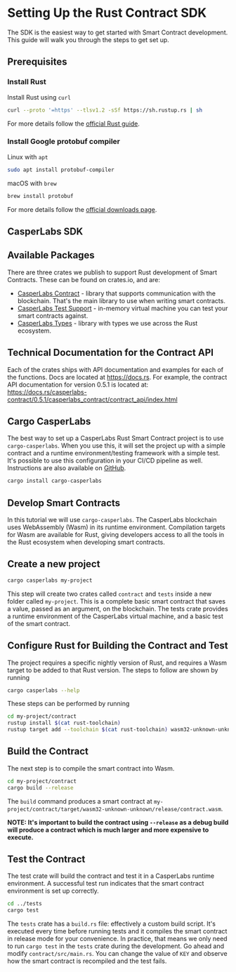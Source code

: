 # Setting Up the Rust Contract SDK
The SDK is the easiest way to get started with Smart Contract development. This guide will walk you through the steps to get set up.

## Prerequisites 

### Install Rust
Install Rust using `curl`
```bash
curl --proto '=https' --tlsv1.2 -sSf https://sh.rustup.rs | sh
```

For more details follow the [official Rust guide](https://www.rust-lang.org/tools/install).

### Install Google protobuf compiler

Linux with `apt` 

```bash
sudo apt install protobuf-compiler
```

macOS with `brew`

```bash
brew install protobuf
```

For more details follow the [official downloads page](https://developers.google.com/protocol-buffers/docs/downloads).

## CasperLabs SDK

## Available Packages
There are three crates we publish to support Rust development of Smart Contracts. These can be found on crates.io, and are:
* [CasperLabs Contract](https://crates.io/crates/casperlabs-contract) - library that supports communication with the blockchain. That's the main library to use when writing smart contracts. 
* [CasperLabs Test Support](https://crates.io/crates/casperlabs-engine-test-support) - in-memory virtual machine you can test your smart contracts against.
* [CasperLabs Types](https://crates.io/crates/casperlabs-types) - library with types we use across the Rust ecosystem.

## Technical Documentation for the Contract API
Each of the crates ships with API documentation and examples for each of the functions. Docs are located at https://docs.rs.  For example, the contract API documentation for version 0.5.1 is located at: https://docs.rs/casperlabs-contract/0.5.1/casperlabs_contract/contract_api/index.html


## Cargo CasperLabs
The best way to set up a CasperLabs Rust Smart Contract project is to use `cargo-casperlabs`.  When you use this, it will set the project up with a simple contract and a runtime environment/testing framework with a simple test. It's possible to use this configuration in your CI/CD pipeline as well. Instructions are also available on [GitHub](https://github.com/CasperLabs/CasperLabs/tree/master/execution-engine/cargo-casperlabs).
```bash
cargo install cargo-casperlabs
```


## Develop Smart Contracts
In this tutorial we will use `cargo-casperlabs`. The CasperLabs blockchain uses WebAssembly (Wasm) in its runtime environment.  Compilation targets for Wasm are available for Rust, giving developers access to all the tools in the Rust ecosystem when developing smart contracts.

## Create a new project

```bash
cargo casperlabs my-project
```
This step will create two crates called `contract` and `tests` inside a new folder called `my-project`. This is a complete basic smart contract that saves a value, passed as an argument, on the blockchain. The tests crate provides a runtime environment of the CasperLabs virtual machine, and a basic test of the smart contract.

## Configure Rust for Building the Contract and Test

The project requires a specific nightly version of Rust, and requires a Wasm target to be added to that Rust version.  The steps to follow are shown by running
```bash
cargo casperlabs --help
```

These steps can be performed by running
```bash
cd my-project/contract
rustup install $(cat rust-toolchain)
rustup target add --toolchain $(cat rust-toolchain) wasm32-unknown-unknown
```

## Build the Contract
The next step is to compile the smart contract into Wasm.
```bash
cd my-project/contract
cargo build --release
```
The `build` command produces a smart contract at `my-project/contract/target/wasm32-unknown-unknown/release/contract.wasm`.

**NOTE: It's important to build the contract using `--release` as a debug build will produce a contract which is much larger and more expensive to execute.**

## Test the Contract
The test crate will build the contract and test it in a CasperLabs runtime environment.  A successful test run indicates that the smart contract environment is set up correctly.

```bash
cd ../tests
cargo test
```
The `tests` crate has a `build.rs` file: effectively a custom build script. It's executed every time before running tests and it compiles the smart contract in release mode for your convenience. In practice, that means we only need to run `cargo test` in the `tests` crate during the development. Go ahead and modify `contract/src/main.rs`. You can change the value of `KEY` and observe how the smart contract is recompiled and the test fails.
